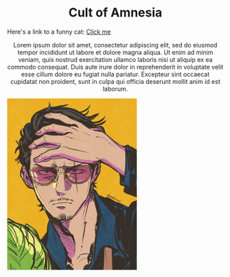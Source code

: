 <div>
<h1 style="text-align: center;"> <strong>Cult of Amnesia </strong> </h1>
</div>

<div style="width: fit-content; margin: 0 auto;">
<p> Here's a link to a funny cat:
<a href="https://www.youtube.com/shorts/NsMKvVdEPkw">Click me</a>
</p>

<p style="text-align: center;">
  Lorem ipsum dolor sit amet, consectetur adipiscing elit, sed do eiusmod tempor incididunt ut labore et dolore magna aliqua. Ut enim ad minim veniam, quis nostrud exercitation ullamco laboris nisi ut aliquip ex ea commodo consequat. Duis aute irure dolor in reprehenderit in voluptate velit esse cillum dolore eu fugiat nulla pariatur. Excepteur sint occaecat cupidatat non proident, sunt in culpa qui officia deserunt mollit anim id est laborum.
</p>

<img src="assets/b4a11f067a4d7a1a085817985bcf55db.jpg" style="max-width:60%; margin: 0 auto; height:auto;">

</div>
